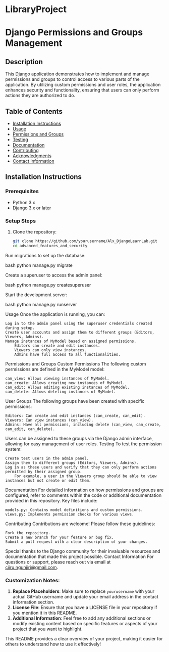 # LibraryProject
# Django Permissions and Groups Management

## Description
This Django application demonstrates how to implement and manage permissions and groups to control access to various parts of the application. By utilizing custom permissions and user roles, the application enhances security and functionality, ensuring that users can only perform actions they are authorized to do.

## Table of Contents
- [Installation Instructions](#installation-instructions)
- [Usage](#usage)
- [Permissions and Groups](#permissions-and-groups)
- [Testing](#testing)
- [Documentation](#documentation)
- [Contributing](#contributing)
- [Acknowledgments](#acknowledgments)
- [Contact Information](#contact-information)

## Installation Instructions


### Prerequisites
- Python 3.x
- Django 3.x or later


### Setup Steps
1. Clone the repository:
   ```bash
   git clone https://github.com/yourusername/Alx_DjangoLearnLab.git
   cd advanced_features_and_security
Run migrations to set up the database:

bash
python manage.py migrate

Create a superuser to access the admin panel:

bash
python manage.py createsuperuser

Start the development server:

bash
python manage.py runserver

Usage
Once the application is running, you can:

    Log in to the admin panel using the superuser credentials created during setup.
    Create user accounts and assign them to different groups (Editors, Viewers, Admins).
    Manage instances of MyModel based on assigned permissions.
        Editors can create and edit instances.
        Viewers can only view instances.
        Admins have full access to all functionalities.

Permissions and Groups
Custom Permissions
The following custom permissions are defined in the MyModel model:

    can_view: Allows viewing instances of MyModel.
    can_create: Allows creating new instances of MyModel.
    can_edit: Allows editing existing instances of MyModel.
    can_delete: Allows deleting instances of MyModel.

User Groups
The following groups have been created with specific permissions:

    Editors: Can create and edit instances (can_create, can_edit).
    Viewers: Can view instances (can_view).
    Admins: Have all permissions, including delete (can_view, can_create, can_edit, can_delete).

Users can be assigned to these groups via the Django admin interface, allowing for easy management of user roles.
Testing
To test the permission system:

    Create test users in the admin panel.
    Assign them to different groups (Editors, Viewers, Admins).
    Log in as these users and verify that they can only perform actions permitted by their assigned group.
        For example, a user in the Viewers group should be able to view instances but not create or edit them.

Documentation
For detailed information on how permissions and groups are configured, refer to comments within the code or additional documentation provided in this repository. Key files include:

    models.py: Contains model definitions and custom permissions.
    views.py: Implements permission checks for various views.

Contributing
Contributions are welcome! Please follow these guidelines:

    Fork the repository.
    Create a new branch for your feature or bug fix.
    Submit a pull request with a clear description of your changes.


Special thanks to the Django community for their invaluable resources and documentation that made this project possible.
Contact Information
For questions or support, please reach out via email at ciiru.ngunjiri@gmail.com.


### Customization Notes:
1. **Replace Placeholders**: Make sure to replace `yourusername` with your actual GitHub username and update your email address in the contact information section.
2. **License File**: Ensure that you have a LICENSE file in your repository if you mention it in this README.
3. **Additional Information**: Feel free to add any additional sections or modify existing content based on specific features or aspects of your project that you want to highlight.

This README provides a clear overview of your project, making it easier for others to understand how to use it effectively!

